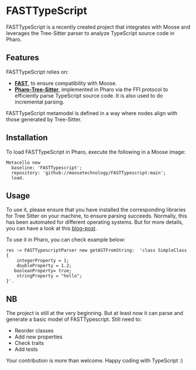 # FASTTypeScript  

FASTTypeScript is a recently created project that integrates with Moose and leverages the Tree-Sitter parser to analyze TypeScript source code in Pharo.  

## Features  
FASTTypeScript relies on:  
- **[FAST][fast]**, to ensure compatibility with Moose.  
- **[Pharo-Tree-Sitter][pharo-tree-sitter]**, implemented in Pharo via the FFI protocol to efficiently parse TypeScript source code. It is also used to do incremental parsing.

FASTTypeScript metamodel is defined in a way where nodes align with those generated by Tree-Sitter.

## Installation  

To load FASTTypeScript in Pharo, execute the following in a Moose image:  

```smalltalk  
Metacello new  
  baseline: 'FASTTypescript';  
  repository: 'github://moosetechnology/FASTTypescript:main';  
  load.
```  

## Usage

To use it, please ensure that you have installed the corresponding libraries for Tree Sitter on your machine, to ensure parsing succeeds.
Normally, this has been automated for different operating systems.
But for more details, you can have a look at this [blog-post][tree-sitter-blog].

To use it in Pharo, you can check example below:

```smalltalk  
res := FASTTypescriptParser new getASTFromString:  'class SimpleClass {
	integerProperty = 1;
  	doubleProperty = 1.2;  	
   booleanProperty= true;
  	stringProperty = "hello";
}'. 
```  

## NB

The project is still at the very beginning. But at least now it can parse and generate a basic model of FASTTypescript.
Still need to:
- Reorder classes
- Add new properties
- Check traits
- Add tests

Your contribution is more than welcome.
Happy coding with TypeScript :)

[fast]: https://github.com/moosetechnology/FAST 
[pharo-tree-sitter]: https://github.com/Evref-BL/Pharo-Tree-Sitter
[tree-sitter-blog]: https://github.com/moosetechnology/moosetechnology.github.io/blob/c2d6c85f8c2145380db7fc0ad9994640e97b635e/_drafts/2025-03-25-tree-sitter.md
